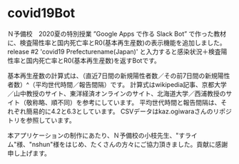 # covid19Bot
Ｎ予備校　2020夏の特別授業 ”Google Apps で作る Slack Bot” で作った教材に、検査陽性率と国内死亡率とR0(基本再生産数)の表示機能を追加しました。
release #2  'covid19 Prefecturename(Japan)' と入力すると感染状況＋検査陽性率と国内死亡率とR0(基本再生産数)を返すBotです。

基本再生産数の計算式は、（直近7日間の新規陽性者数／その前7日間の新規陽性者数）^（平均世代時間／報告間隔）です。
計算式はwikipedia記事、京都大学／山中教授のサイト、東洋経済オンラインのサイト、北海道大学／西浦教授のサイト（敬称略、順不同）を参考にしています。
平均世代時間と報告間隔は、それぞれ簡易的に4.2と6.3としています。
CSVデータはkaz.ogiwaraさんのリポジトリを参照しています。

本アプリケーションの制作にあたり、Ｎ予備校の小枝先生、"すライム"様、"nshun"様をはじめ、たくさんの方々にご協力頂きました。貢献に感謝申し上げます。
